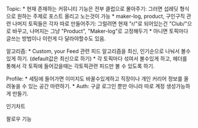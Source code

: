 Topic:
    * 현재 존재하는 커뮤니티 기능은 전부 클럽으로 몰아주기: 
        그러면 섭레딧 형식으로 원하는 주제로 포스트 올리고 노는것이 가능
    * maker-log, product, 구인구직 관련 나머지 토픽들은 각자 따로 만들어주기:
        그럴려면 현재 "r/"로 되어있는건 "Club/"으로 바꾸고, 나머지는 그냥 "Product", "Maker-log"로 고정해두기
    * 아니면 토픽마다 글쓰는 방법이나 이런게 다 달라야할수도 있음. 

알고리즘:
    * Custom, your Feed 관련 피드 알고리즘을 최신, 인기순으로 나눠서 볼수있게 하기. (default값은 최신으로 하기)
    * 각 토픽마다 섞여서 볼수있게 하고, 헤더를 통해서 각 토픽에 들어갔을때는 각토픽관련 피드만 볼 수 있도록 하기.

Profile:
    * 세팅에 들어가면 이미지도 바꿀수있게하고 직장이나 개인 커리어 정보를 올려놓을 수 있는 공간 마련하기.
    * Auth:
        구글 로그인 뿐만 아니라 따로 계정 생성가능하게 만들기.

인기차트

팔로우 기능


